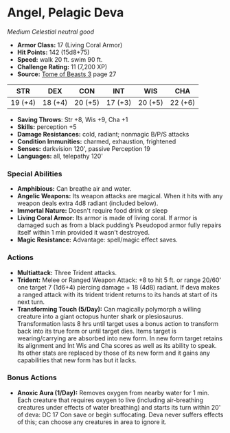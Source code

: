 # Angel, Pelagic Deva

*Medium* *Celestial* *neutral good*

- **Armor Class:** 17 (Living Coral Armor)
- **Hit Points:** 142 (15d8+75)
- **Speed:** walk 20 ft. swim 90 ft.
- **Challenge Rating:** 11 (7,200 XP)
- **Source:** [Tome of Beasts 3](https://koboldpress.com/kpstore/product/tome-of-beasts-3-for-5th-edition/) page 27

| STR | DEX | CON | INT | WIS | CHA |
| --- | --- | --- | --- | --- | --- |
| 19 (+4) | 18 (+4) | 20 (+5) | 17 (+3) | 20 (+5) | 22 (+6) |

- **Saving Throws**: Str +8, Wis +9, Cha +1
- **Skills:** perception +5
- **Damage Resistances:** cold, radiant; nonmagic B/P/S attacks
- **Condition Immunities:** charmed, exhaustion, frightened
- **Senses:** darkvision 120', passive Perception 19
- **Languages:** all, telepathy 120'
### Special Abilities
- **Amphibious:** Can breathe air and water.
- **Angelic Weapons:** Its weapon attacks are magical. When it hits with any weapon deals extra 4d8 radiant (included below).
- **Immortal Nature:** Doesn't require food drink or sleep
- **Living Coral Armor:** Its armor is made of living coral. If armor is damaged such as from a black pudding’s Pseudopod armor fully repairs itself within 1 min provided it wasn’t destroyed.
- **Magic Resistance:** Advantage: spell/magic effect saves.
### Actions
- **Multiattack:** Three Trident attacks.
- **Trident:** Melee or Ranged Weapon Attack: +8 to hit 5 ft. or range 20/60' one target 7 (1d6+4) piercing damage + 18 (4d8) radiant. If deva makes a ranged attack with its trident trident returns to its hands at start of its next turn.
- **Transforming Touch (5/Day):** Can magically polymorph a willing creature into a giant octopus hunter shark or plesiosaurus. Transformation lasts 8 hrs until target uses a bonus action to transform back into its true form or until target dies. Items target is wearing/carrying are absorbed into new form. In new form target retains its alignment and Int Wis and Cha scores as well as its ability to speak. Its other stats are replaced by those of its new form and it gains any capabilities that new form has but it lacks.
### Bonus Actions
- **Anoxic Aura (1/Day):** Removes oxygen from nearby water for 1 min. Each creature that requires oxygen to live (including air-breathing creatures under effects of water breathing) and starts its turn within 20' of deva: DC 17 Con save or begin suffocating. Deva never suffers effects of this; can choose any creatures in area to ignore it.


